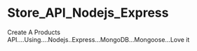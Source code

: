 # Store_API_Nodejs_Express
Create A Products API....Using....Nodejs..Express...MongoDB...Mongoose...Love it
